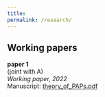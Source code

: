 ```yaml
---
title: 
permalink: /research/
---
```


## Working papers

**paper 1**  
  (joint with A)  
  *Working paper, 2022*  
  Manuscript: [theory_of_PAPs.pdf](/home/files/paper1.pdf)  
